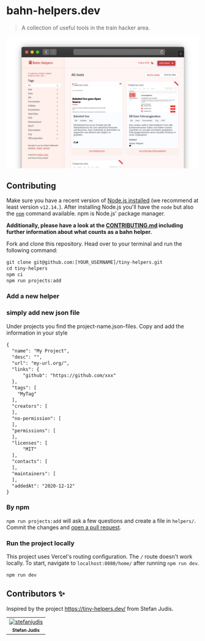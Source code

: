 # bahn-helpers.dev

> A collection of useful tools in the train hacker area.

![Screenshot of bahn-helpers.dev](./screenshot.jpg)

## Contributing

Make sure you have a recent version of [Node.js installed](https://nodejs.org/en/) (we recommend at least version `v12.14.`). After installing Node.js you'll have the `node` but also the [`npm`](https://www.npmjs.com/) command available. npm is Node.js' package manager.

**Additionally, please have a look at the [CONTRIBUTING.md](./CONTRIBUTING.md) including further information about what counts as a bahn helper.**


Fork and clone this repository. Head over to your terminal and run the following command:

```
git clone git@github.com:[YOUR_USERNAME]/tiny-helpers.git
cd tiny-helpers
npm ci
npm run projects:add
```

### Add a new helper

### simply add new json file
Under projects you find the project-name.json-files. Copy and add the information in your style
```
{
  "name": "My Project",
  "desc": "",
  "url": "my-url.org/",
  "links": {
      "github": "https://github.com/xxx"
  },
  "tags": [
    "MyTag"
  ],
  "creators": [
  ],
  "no-permission": [
  ],
  "permissions": [
  ],
  "licenses": [
      "MIT"
  ],
  "contacts": [
  ],
  "maintainers": [
  ],
  "addedAt": "2020-12-12"
}

```

### By npm
`npm run projects:add` will ask a few questions and create a file in `helpers/`.
Commit the changes and [open a pull request](https://help.github.com/en/github/collaborating-with-issues-and-pull-requests/creating-a-pull-request).

### Run the project locally

This project uses Vercel's routing configuration. The `/` route doesn't work locally. To start, navigate to `localhost:8080/home/` after running `npm run dev`.

```
npm run dev
```
## Contributors :sparkles:

Inspired by the project https://tiny-helpers.dev/ from Stefan Judis.

<table>
    <tr>
        <td align="center">
            <a href="https://github.com/stefanjudis">
                <img src="https://avatars3.githubusercontent.com/u/962099?v=4" width="75;" alt="stefanjudis"/>
                <br />
                <sub><b>Stefan Judis</b></sub>
            </a>
        </td>
    </tr>
</table>

